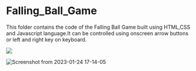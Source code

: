 # Falling_Ball_Game
This folder contains the code of the Falling Ball Game built using HTML,CSS and Javascript language.It can be controlled using onscreen arrow buttons or left and right key on keyboard.




<img src="https://user-images.githubusercontent.com/104543751/214604834-a8e69b0d-9e84-4fb4-beb6-5f09431c0841.png">

![Screenshot from 2023-01-24 17-14-05](https://user-images.githubusercontent.com/104543751/214605998-32fb614b-5931-4659-93a3-f102f212a061.png)
